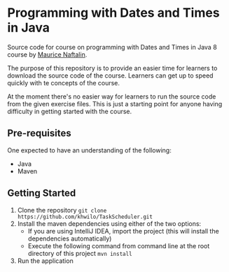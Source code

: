 # Programming with Dates and Times in Java

Source code for course on programming with Dates and Times in Java 8 course by 
[Maurice Naftalin](https://twitter.com/mauricenaftalin).

The purpose of this repository is to provide an easier time for learners to download the source code of the course. 
Learners can get up to speed quickly with te concepts of the course.

At the moment there's no easier way for learners to run the source code from the given exercise files. This is just a 
starting point for anyone having difficulty in getting started with the course.


## Pre-requisites

One expected to have an understanding of the following:

- Java
- Maven

## Getting Started

1. Clone the repository `git clone https://github.com/khwilo/TaskScheduler.git`
2. Install the maven dependencies using either of the two options:
   - If you are using IntelliJ IDEA, import the project (this will install the dependencies automatically) 
   - Execute the following command from command line at the root directory of this project `mvn install`
3. Run the application
